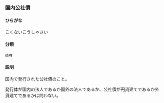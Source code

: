 <div style="display:none;">

## [あ行](securities-terms?id=あ行)
## [か行](securities-terms?id=か行)

</div>

### 国内公社債

#### ひらがな

こくないこうしゃさい

#### 分類

`債券`

#### 説明

国内で発行された公社債のこと。
発行体が国内の法人であるか国外の法人であるか、公社債が円貨建てであるか外貨建てであるかは問わない。

<div style="display:none;">

## [さ行](securities-terms?id=さ行)
## [た行](securities-terms?id=た行)
## [な行](securities-terms?id=な行)
## [は行](securities-terms?id=は行)
## [ま行](securities-terms?id=ま行)
## [や行](securities-terms?id=や行)
## [ら行](securities-terms?id=ら行)
## [わ行](securities-terms?id=わ行)
## [英数字・記号](securities-terms?id=英数字・記号)

</div>

